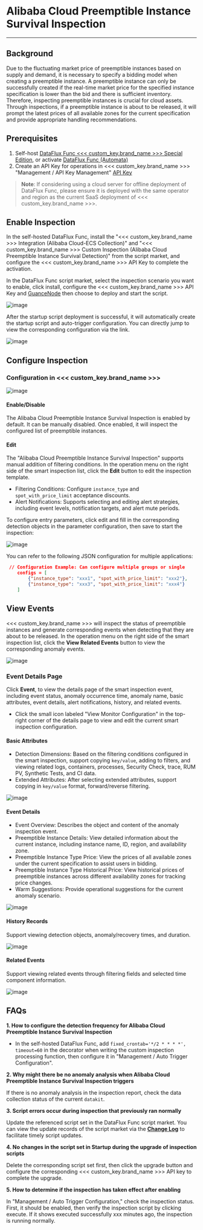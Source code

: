 # Alibaba Cloud Preemptible Instance Survival Inspection
---

## Background

Due to the fluctuating market price of preemptible instances based on supply and demand, it is necessary to specify a bidding model when creating a preemptible instance. A preemptible instance can only be successfully created if the real-time market price for the specified instance specification is lower than the bid and there is sufficient inventory. Therefore, inspecting preemptible instances is crucial for cloud assets. Through inspections, if a preemptible instance is about to be released, it will prompt the latest prices of all available zones for the current specification and provide appropriate handling recommendations.

## Prerequisites

1. Self-host [DataFlux Func <<< custom_key.brand_name >>> Special Edition](https://func.guance.com/#/), or activate [DataFlux Func (Automata)](../../dataflux-func/index.md)
3. Create an API Key for operations in <<< custom_key.brand_name >>> "Management / API Key Management" [API Key](../../management/api-key/open-api.md)

> **Note**: If considering using a cloud server for offline deployment of DataFlux Func, please ensure it is deployed with the same operator and region as the current SaaS deployment of <<< custom_key.brand_name >>>.

## Enable Inspection

In the self-hosted DataFlux Func, install the "<<< custom_key.brand_name >>> Integration (Alibaba Cloud-ECS Collection)" and "<<< custom_key.brand_name >>> Custom Inspection (Alibaba Cloud Preemptible Instance Survival Detection)" from the script market, and configure the <<< custom_key.brand_name >>> API Key to complete the activation.

In the DataFlux Func script market, select the inspection scenario you want to enable, click install, configure the <<< custom_key.brand_name >>> API Key and [GuanceNode](https://func.guance.com/doc/script-market-guance-monitor-connect-to-other-guance-node/) then choose to deploy and start the script.

![image](../img/create_checker.png)

After the startup script deployment is successful, it will automatically create the startup script and auto-trigger configuration. You can directly jump to view the corresponding configuration via the link.

![image](../img/success_checker.png)

## Configure Inspection

### Configuration in <<< custom_key.brand_name >>>

![image](../img/spot_alive02.png)

#### Enable/Disable
The Alibaba Cloud Preemptible Instance Survival Inspection is enabled by default. It can be manually disabled. Once enabled, it will inspect the configured list of preemptible instances.

#### Edit
The "Alibaba Cloud Preemptible Instance Survival Inspection" supports manual addition of filtering conditions. In the operation menu on the right side of the smart inspection list, click the **Edit** button to edit the inspection template.

* Filtering Conditions: Configure `instance_type` and `spot_with_price_limit` acceptance discounts.
* Alert Notifications: Supports selecting and editing alert strategies, including event levels, notification targets, and alert mute periods.

To configure entry parameters, click edit and fill in the corresponding detection objects in the parameter configuration, then save to start the inspection:

![image](../img/spot_alive03.png)

You can refer to the following JSON configuration for multiple applications:

```json
 // Configuration Example: Can configure multiple groups or single
    configs = [
        {"instance_type": "xxx1", "spot_with_price_limit": "xxx2"},
        {"instance_type": "xxx3", "spot_with_price_limit": "xxx4"}
    ]
```

## View Events
<<< custom_key.brand_name >>> will inspect the status of preemptible instances and generate corresponding events when detecting that they are about to be released. In the operation menu on the right side of the smart inspection list, click the **View Related Events** button to view the corresponding anomaly events.

![image](../img/spot_alive04.png)

### Event Details Page
Click **Event**, to view the details page of the smart inspection event, including event status, anomaly occurrence time, anomaly name, basic attributes, event details, alert notifications, history, and related events.

* Click the small icon labeled "View Monitor Configuration" in the top-right corner of the details page to view and edit the current smart inspection configuration.

#### Basic Attributes
* Detection Dimensions: Based on the filtering conditions configured in the smart inspection, support copying `key/value`, adding to filters, and viewing related logs, containers, processes, Security Check, trace, RUM PV, Synthetic Tests, and CI data.
* Extended Attributes: After selecting extended attributes, support copying in `key/value` format, forward/reverse filtering.

![image](../img/spot_alive05.png)

#### Event Details
* Event Overview: Describes the object and content of the anomaly inspection event.
* Preemptible Instance Details: View detailed information about the current instance, including instance name, ID, region, and availability zone.
* Preemptible Instance Type Price: View the prices of all available zones under the current specification to assist users in bidding.
* Preemptible Instance Type Historical Price: View historical prices of preemptible instances across different availability zones for tracking price changes.
* Warm Suggestions: Provide operational suggestions for the current anomaly scenario.

![image](../img/spot_alive06.png)

#### History Records
Support viewing detection objects, anomaly/recovery times, and duration.

![image](../img/spot_alive07.png)

#### Related Events
Support viewing related events through filtering fields and selected time component information.

![image](../img/spot_alive08.png)

## FAQs
**1. How to configure the detection frequency for Alibaba Cloud Preemptible Instance Survival Inspection**

* In the self-hosted DataFlux Func, add `fixed_crontab='*/2 * * * *', timeout=60` in the decorator when writing the custom inspection processing function, then configure it in "Management / Auto Trigger Configuration".

**2. Why might there be no anomaly analysis when Alibaba Cloud Preemptible Instance Survival Inspection triggers**

If there is no anomaly analysis in the inspection report, check the data collection status of the current `datakit`.

**3. Script errors occur during inspection that previously ran normally**

Update the referenced script set in the DataFlux Func script market. You can view the update records of the script market via the [**Change Log**](https://func.guance.com/doc/script-market-guance-changelog/) to facilitate timely script updates.

**4. No changes in the script set in Startup during the upgrade of inspection scripts**

Delete the corresponding script set first, then click the upgrade button and configure the corresponding <<< custom_key.brand_name >>> API key to complete the upgrade.

**5. How to determine if the inspection has taken effect after enabling**

In "Management / Auto Trigger Configuration," check the inspection status. First, it should be enabled, then verify the inspection script by clicking execute. If it shows executed successfully xxx minutes ago, the inspection is running normally.